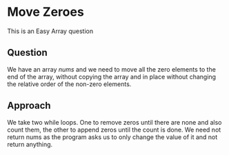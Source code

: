 # Move Zeroes

This is an Easy Array question

## Question
We have an array *nums* and we need to move all the zero elements to the end of the array, without copying the array and in place without changing the relative order of the non-zero elements.

## Approach
We take two while loops. One to remove zeros until there are none and also count them, the other to append zeros until the count is done.
We need not return nums as the program asks us to only change the value of it and not return anything.

